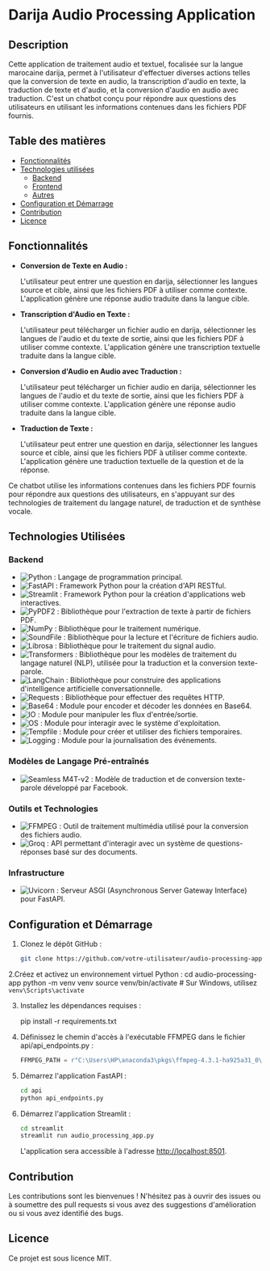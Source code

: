 # Darija Audio Processing Application

## Description

Cette application de traitement audio et textuel, focalisée sur la langue marocaine darija, permet à l'utilisateur d'effectuer diverses actions telles que la conversion de texte en audio, la transcription d'audio en texte, la traduction de texte et d'audio, et la conversion d'audio en audio avec traduction. C'est un chatbot conçu pour répondre aux questions des utilisateurs en utilisant les informations contenues dans les fichiers PDF fournis.

## Table des matières

- [Fonctionnalités](#fonctionnalités)
- [Technologies utilisées](#technologies-utilisées)
  - [Backend](#backend)
  - [Frontend](#frontend)
  - [Autres](#autres)
- [Configuration et Démarrage](#configuration-et-démarrage)
- [Contribution](#contribution)
- [Licence](#licence)

## Fonctionnalités

- **Conversion de Texte en Audio :**

  L'utilisateur peut entrer une question en darija, sélectionner les langues source et cible, ainsi que les fichiers PDF à utiliser comme contexte. L'application génère une réponse audio traduite dans la langue cible.

- **Transcription d'Audio en Texte :**

  L'utilisateur peut télécharger un fichier audio en darija, sélectionner les langues de l'audio et du texte de sortie, ainsi que les fichiers PDF à utiliser comme contexte. L'application génère une transcription textuelle traduite dans la langue cible.

- **Conversion d'Audio en Audio avec Traduction :**

  L'utilisateur peut télécharger un fichier audio en darija, sélectionner les langues de l'audio et du texte de sortie, ainsi que les fichiers PDF à utiliser comme contexte. L'application génère une réponse audio traduite dans la langue cible.

- **Traduction de Texte :**

  L'utilisateur peut entrer une question en darija, sélectionner les langues source et cible, ainsi que les fichiers PDF à utiliser comme contexte. L'application génère une traduction textuelle de la question et de la réponse.

Ce chatbot utilise les informations contenues dans les fichiers PDF fournis pour répondre aux questions des utilisateurs, en s'appuyant sur des technologies de traitement du langage naturel, de traduction et de synthèse vocale.

## Technologies Utilisées

### Backend

- ![Python](https://img.shields.io/badge/python-3670A0?style=for-the-badge&logo=python&logoColor=ffdd54) : Langage de programmation principal.
- ![FastAPI](https://img.shields.io/badge/FastAPI-009688?style=for-the-badge&logo=fastapi&logoColor=white) : Framework Python pour la création d'API RESTful.
- ![Streamlit](https://img.shields.io/badge/Streamlit-FF4B4B?style=for-the-badge&logo=streamlit&logoColor=white) : Framework Python pour la création d'applications web interactives.
- ![PyPDF2](https://img.shields.io/badge/PyPDF2-FFD43B?style=for-the-badge&logo=python&logoColor=blue) : Bibliothèque pour l'extraction de texte à partir de fichiers PDF.
- ![NumPy](https://img.shields.io/badge/NumPy-013243?style=for-the-badge&logo=numpy&logoColor=white) : Bibliothèque pour le traitement numérique.
- ![SoundFile](https://img.shields.io/badge/SoundFile-008080?style=for-the-badge&logo=soundfile&logoColor=white) : Bibliothèque pour la lecture et l'écriture de fichiers audio.
- ![Librosa](https://img.shields.io/badge/Librosa-1F77B4?style=for-the-badge&logo=librosa&logoColor=white) : Bibliothèque pour le traitement du signal audio.
- ![Transformers](https://img.shields.io/badge/Transformers-FF9900?style=for-the-badge&logo=transformers&logoColor=white) : Bibliothèque pour les modèles de traitement du langage naturel (NLP), utilisée pour la traduction et la conversion texte-parole.
- ![LangChain](https://img.shields.io/badge/LangChain-00BFFF?style=for-the-badge&logo=langchain&logoColor=white) : Bibliothèque pour construire des applications d'intelligence artificielle conversationnelle.
- ![Requests](https://img.shields.io/badge/Requests-FF5733?style=for-the-badge&logo=requests&logoColor=white) : Bibliothèque pour effectuer des requêtes HTTP.
- ![Base64](https://img.shields.io/badge/Base64-9B59B6?style=for-the-badge&logo=base64&logoColor=white) : Module pour encoder et décoder les données en Base64.
- ![IO](https://img.shields.io/badge/IO-34495E?style=for-the-badge&logo=io&logoColor=white) : Module pour manipuler les flux d'entrée/sortie.
- ![OS](https://img.shields.io/badge/OS-2ECC71?style=for-the-badge&logo=os&logoColor=white) : Module pour interagir avec le système d'exploitation.
- ![Tempfile](https://img.shields.io/badge/Tempfile-7D3C5C?style=for-the-badge&logo=tempfile&logoColor=white) : Module pour créer et utiliser des fichiers temporaires.
- ![Logging](https://img.shields.io/badge/Logging-DC7633?style=for-the-badge&logo=logging&logoColor=white) : Module pour la journalisation des événements.

### Modèles de Langage Pré-entraînés

- ![Seamless M4T-v2](https://img.shields.io/badge/Seamless%20M4T-v2-9C27B0?style=for-the-badge&logo=facebook&logoColor=white) : Modèle de traduction et de conversion texte-parole développé par Facebook.

### Outils et Technologies

- ![FFMPEG](https://img.shields.io/badge/FFMPEG-007808?style=for-the-badge&logo=ffmpeg&logoColor=white) : Outil de traitement multimédia utilisé pour la conversion des fichiers audio.
- ![Groq](https://img.shields.io/badge/Groq-FF5722?style=for-the-badge&logo=groq&logoColor=white) : API permettant d'interagir avec un système de questions-réponses basé sur des documents.

### Infrastructure

- ![Uvicorn](https://img.shields.io/badge/Uvicorn-6C63FF?style=for-the-badge&logo=uvicorn&logoColor=white) : Serveur ASGI (Asynchronous Server Gateway Interface) pour FastAPI.



## Configuration et Démarrage

1. Clonez le dépôt GitHub :
   ```bash
   git clone https://github.com/votre-utilisateur/audio-processing-app.git

2.Créez et activez un environnement virtuel Python :
cd audio-processing-app
python -m venv venv
source venv/bin/activate  # Sur Windows, utilisez `venv\Scripts\activate`

3. Installez les dépendances requises  :

    pip install -r requirements.txt


4. Définissez le chemin d'accès à l'exécutable FFMPEG dans le fichier api/api_endpoints.py  :

    ```python
    FFMPEG_PATH = r"C:\Users\HP\anaconda3\pkgs\ffmpeg-4.3.1-ha925a31_0\Library\bin\ffmpeg.exe"
    ```

5. Démarrez l'application FastAPI :

    ```bash
    cd api
    python api_endpoints.py
    ```

6. Démarrez l'application Streamlit :

    ```bash
    cd streamlit
    streamlit run audio_processing_app.py
    ```

    L'application sera accessible à l'adresse [http://localhost:8501](http://localhost:8501).

## Contribution

Les contributions sont les bienvenues ! N'hésitez pas à ouvrir des issues ou à soumettre des pull requests si vous avez des suggestions d'amélioration ou si vous avez identifié des bugs.

## Licence

Ce projet est sous licence MIT.
